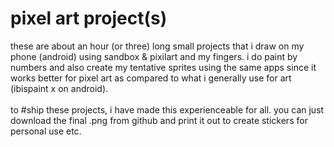 # pixel art project(s)
these are about an hour (or three) long small projects that i draw on my phone (android) using sandbox & pixilart and my fingers. i do paint by numbers and also create my tentative sprites using the same apps since it works better for pixel art as compared to what i generally use for art (ibispaint x on android). 
<br> <br>
to #ship these projects, i have made this experienceable for all. you can just download the final .png from github and print it out to create stickers for personal use etc.
